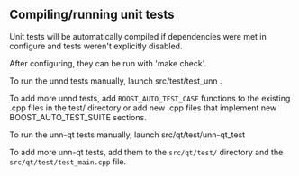 Compiling/running unit tests
------------------------------------

Unit tests will be automatically compiled if dependencies were met in configure
and tests weren't explicitly disabled.

After configuring, they can be run with 'make check'.

To run the unnd tests manually, launch src/test/test_unn .

To add more unnd tests, add `BOOST_AUTO_TEST_CASE` functions to the existing
.cpp files in the test/ directory or add new .cpp files that
implement new BOOST_AUTO_TEST_SUITE sections.

To run the unn-qt tests manually, launch src/qt/test/unn-qt_test

To add more unn-qt tests, add them to the `src/qt/test/` directory and
the `src/qt/test/test_main.cpp` file.
